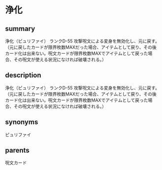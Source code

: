# 浄化

## summary
浄化（ピュリファイ）
ランクD-55
攻撃呪文による変身を無効化し、元に戻す。（元に戻したカードが限界枚数MAXだった場合、アイテムとして戻り、その後カード化は出来ない。呪文カードが限界枚数MAXでアイテムとして戻った場合、その呪文が使える状況になければ破壊される。）
## description
浄化（ピュリファイ）
ランクD-55
攻撃呪文による変身を無効化し、元に戻す。（元に戻したカードが限界枚数MAXだった場合、アイテムとして戻り、その後カード化は出来ない。呪文カードが限界枚数MAXでアイテムとして戻った場合、その呪文が使える状況になければ破壊される。）
## synonyms
ピュリファイ
## parents
呪文カード
